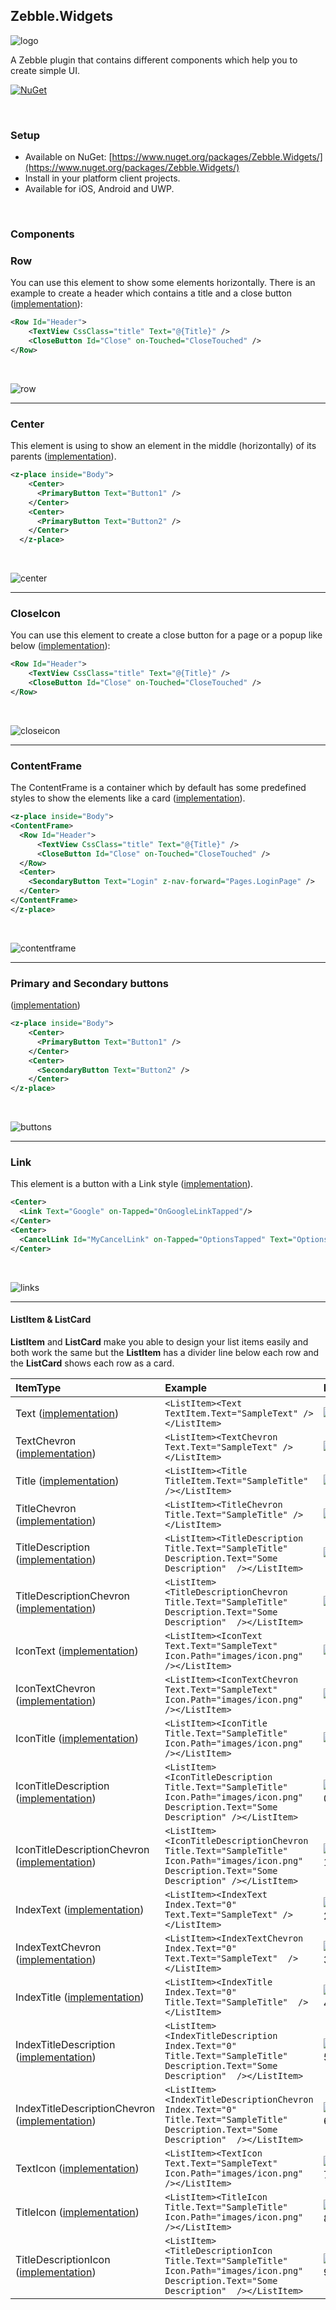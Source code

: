 [logo]: https://raw.githubusercontent.com/Geeksltd/Zebble.Widgets/master/Shared/NuGet/Icon.png "Zebble.Widgets"
[row]: https://raw.githubusercontent.com/Geeksltd/Zebble.Widgets/master/Shared/Screenshots/Row.PNG "Row ScreenShot"
[center]: https://raw.githubusercontent.com/Geeksltd/Zebble.Widgets/master/Shared/Screenshots/Center.PNG "Center ScreenShot"
[closeicon]: https://raw.githubusercontent.com/Geeksltd/Zebble.Widgets/master/Shared/Screenshots/Row.PNG "CloseIcon ScreenShot"
[contentframe]: https://raw.githubusercontent.com/Geeksltd/Zebble.Widgets/master/Shared/Screenshots/ContentFrame.PNG "ContentFrame ScreenShot"
[links]: https://raw.githubusercontent.com/Geeksltd/Zebble.Widgets/master/Shared/Screenshots/Links.PNG "Links ScreenShot"
[buttons]: https://raw.githubusercontent.com/Geeksltd/Zebble.Widgets/master/Shared/Screenshots/Buttons.PNG "Buttons ScreenShot"
[lst1]: https://raw.githubusercontent.com/Geeksltd/Zebble.Widgets/master/Shared/Screenshots/Text.PNG "Result Text"
[lst2]: https://raw.githubusercontent.com/Geeksltd/Zebble.Widgets/master/Shared/Screenshots/TextChervon.PNG "Result TextChevron"
[lst3]: https://raw.githubusercontent.com/Geeksltd/Zebble.Widgets/master/Shared/Screenshots/Title.PNG "Result Title"
[lst4]: https://raw.githubusercontent.com/Geeksltd/Zebble.Widgets/master/Shared/Screenshots/TitleChervon.PNG "Result TitleChevron"
[lst5]: https://raw.githubusercontent.com/Geeksltd/Zebble.Widgets/master/Shared/Screenshots/TitleDescription.PNG "Result TitleDescription"
[lst6]: https://raw.githubusercontent.com/Geeksltd/Zebble.Widgets/master/Shared/Screenshots/TitleDescriptionChevron.PNG "Result TitleDescriptionChevron"
[lst7]: https://raw.githubusercontent.com/Geeksltd/Zebble.Widgets/master/Shared/Screenshots/IconText.PNG "Result IconText"
[lst8]: https://raw.githubusercontent.com/Geeksltd/Zebble.Widgets/master/Shared/Screenshots/IconTextChevron.PNG "Result IconTextChevron"
[lst9]: https://raw.githubusercontent.com/Geeksltd/Zebble.Widgets/master/Shared/Screenshots/IconTitle.PNG "Result IconTitle"
[lst10]: https://raw.githubusercontent.com/Geeksltd/Zebble.Widgets/master/Shared/Screenshots/IconTitleDescription.PNG "Result IconTitleDescription"
[lst11]: https://raw.githubusercontent.com/Geeksltd/Zebble.Widgets/master/Shared/Screenshots/IconTitleDescriptionChevron.PNG "Result IconTitleDescriptionChevron"
[lst12]: https://raw.githubusercontent.com/Geeksltd/Zebble.Widgets/master/Shared/Screenshots/IndexText.PNG "Result IndexText"
[lst13]: https://raw.githubusercontent.com/Geeksltd/Zebble.Widgets/master/Shared/Screenshots/IndexTextChevron.PNG "Result IndexTextChevron"
[lst14]: https://raw.githubusercontent.com/Geeksltd/Zebble.Widgets/master/Shared/Screenshots/IndexTitle.PNG "Result IndexTitle"
[lst15]: https://raw.githubusercontent.com/Geeksltd/Zebble.Widgets/master/Shared/Screenshots/IndexTitleDescription.PNG "Result IndexTitleDescription"
[lst16]: https://raw.githubusercontent.com/Geeksltd/Zebble.Widgets/master/Shared/Screenshots/IndexTitleDescriptionChevron.PNG "Result IndexTitleDescriptionChevron"
[lst17]: https://raw.githubusercontent.com/Geeksltd/Zebble.Widgets/master/Shared/Screenshots/TextIcon.PNG "Result TextIcon"
[lst18]: https://raw.githubusercontent.com/Geeksltd/Zebble.Widgets/master/Shared/Screenshots/TitleIcon.PNG "Result TitleIcon"
[lst19]: https://raw.githubusercontent.com/Geeksltd/Zebble.Widgets/master/Shared/Screenshots/TitleDescriptionIcon.PNG "Result TitleDescriptionIcon"

## Zebble.Widgets

![logo]

A Zebble plugin that contains different components which help you to create simple UI.


[![NuGet](https://img.shields.io/nuget/v/Zebble.Widgets.svg?label=NuGet)](https://www.nuget.org/packages/Zebble.Widgets/)

<br>

### Setup
* Available on NuGet: [https://www.nuget.org/packages/Zebble.Widgets/](https://www.nuget.org/packages/Zebble.Widgets/)
* Install in your platform client projects.
* Available for iOS, Android and UWP.
<br>


### Components

### Row

You can use this element to show some elements horizontally. There is an example to create a header which contains a title and a close button ([implementation](/Shared/Row.cs)):

```xml
<Row Id="Header">
    <TextView CssClass="title" Text="@{Title}" />
    <CloseButton Id="Close" on-Touched="CloseTouched" />
</Row>
```
<br>

![row]

---

### Center

This element is using to show an element in the middle (horizontally) of its parents ([implementation](/Shared/Center.cs)).

```xml
<z-place inside="Body">
    <Center>
      <PrimaryButton Text="Button1" />
    </Center>
    <Center>
      <PrimaryButton Text="Button2" />
    </Center>
  </z-place>
```
<br>

![center]

---

### CloseIcon

You can use this element to create a close button for a page or a popup like below ([implementation](/Shared/CloseButton.cs)):

```xml
<Row Id="Header">
    <TextView CssClass="title" Text="@{Title}" />
    <CloseButton Id="Close" on-Touched="CloseTouched" />
</Row>
```
<br>

![closeicon]

---

### ContentFrame

The ContentFrame is a container which by default has some predefined styles to show the elements like a card ([implementation](/Shared/ContentFrame.cs)).

```xml
<z-place inside="Body">
<ContentFrame>
  <Row Id="Header">
      <TextView CssClass="title" Text="@{Title}" />
      <CloseButton Id="Close" on-Touched="CloseTouched" />
  </Row>
  <Center>
    <SecondaryButton Text="Login" z-nav-forward="Pages.LoginPage" />
  </Center>
</ContentFrame>
</z-place>

```
<br>

![contentframe]

---

### Primary and Secondary buttons

([implementation](/Shared/Buttons.cs))

```xml
<z-place inside="Body">
    <Center>
      <PrimaryButton Text="Button1" />
    </Center>
    <Center>
      <SecondaryButton Text="Button2" />
    </Center>
</z-place>
```
<br>

![buttons]

---

### Link

This element is a button with a Link style ([implementation](/Shared/Links.cs)).

```xml
<Center>
  <Link Text="Google" on-Tapped="OnGoogleLinkTapped"/>
</Center>
<Center>
  <CancelLink Id="MyCancelLink" on-Tapped="OptionsTapped" Text="Options" />
</Center>
```
<br>

![links]

---

#### ListItem & ListCard

<b>ListItem</b> and <b>ListCard</b> make you able to design your list items easily and both work the same but the <b>ListItem</b> has a divider line below each row and the <b>ListCard</b> shows each row as a card.

| ItemType     | Example         | Result    |
| :----------- | :-----------    | :-------- |
|Text ([implementation](/Shared/ListItems/Text.cs))| ``` <ListItem><Text TextItem.Text="SampleText" /></ListItem> ``` | ![lst1] |
|TextChevron ([implementation](/Shared/ListItems/TextChevron.cs))| ``` <ListItem><TextChevron Text.Text="SampleText" /></ListItem> ``` | ![lst2] |
|Title ([implementation](/Shared/ListItems/Title.cs))| ``` <ListItem><Title TitleItem.Text="SampleTitle" /></ListItem> ``` | ![lst3] |
|TitleChevron ([implementation](/Shared/ListItems/TitleChevron.cs))| ``` <ListItem><TitleChevron Title.Text="SampleTitle" /></ListItem> ``` | ![lst4] |
|TitleDescription ([implementation](/Shared/ListItems/TitleDescription.cs))| ``` <ListItem><TitleDescription Title.Text="SampleTitle" Description.Text="Some Description"  /></ListItem> ``` | ![lst5] |
|TitleDescriptionChevron ([implementation](/Shared/ListItems/TitleDescriptionChevron.cs))| ``` <ListItem><TitleDescriptionChevron Title.Text="SampleTitle" Description.Text="Some Description"  /></ListItem> ``` | ![lst6] |
|IconText ([implementation](/Shared/ListItems/IconText.cs))| ``` <ListItem><IconText Text.Text="SampleText" Icon.Path="images/icon.png"  /></ListItem> ``` | ![lst7] |
|IconTextChevron ([implementation](/Shared/ListItems/IconTextChevron.cs))| ``` <ListItem><IconTextChevron Text.Text="SampleText" Icon.Path="images/icon.png"  /></ListItem> ``` | ![lst8] |
|IconTitle ([implementation](/Shared/ListItems/IconTitle.cs))| ``` <ListItem><IconTitle Title.Text="SampleTitle" Icon.Path="images/icon.png" /></ListItem> ``` | ![lst9] |
|IconTitleDescription ([implementation](/Shared/ListItems/IconTitleDescription.cs))| ``` <ListItem><IconTitleDescription Title.Text="SampleTitle" Icon.Path="images/icon.png" Description.Text="Some Description" /></ListItem> ``` | ![lst10] |
|IconTitleDescriptionChevron ([implementation](/Shared/ListItems/IconTitleDescriptionChevron.cs))| ``` <ListItem><IconTitleDescriptionChevron Title.Text="SampleTitle" Icon.Path="images/icon.png" Description.Text="Some Description" /></ListItem> ``` | ![lst11] |
|IndexText ([implementation](/Shared/ListItems/IndexText.cs))| ``` <ListItem><IndexText Index.Text="0" Text.Text="SampleText" /></ListItem> ``` | ![lst12] |
|IndexTextChevron ([implementation](/Shared/ListItems/IndexTextChevron.cs))| ``` <ListItem><IndexTextChevron Index.Text="0" Text.Text="SampleText"  /></ListItem> ``` | ![lst13] |
|IndexTitle ([implementation](/Shared/ListItems/IndexTitle.cs))| ``` <ListItem><IndexTitle Index.Text="0" Title.Text="SampleTitle"  /></ListItem> ``` | ![lst14] |
|IndexTitleDescription ([implementation](/Shared/ListItems/IndexTitleDescription.cs))| ``` <ListItem><IndexTitleDescription Index.Text="0" Title.Text="SampleTitle" Description.Text="Some Description"  /></ListItem> ``` | ![lst15] |
|IndexTitleDescriptionChevron ([implementation](/Shared/ListItems/IndexTitleDescriptionChevron.cs))| ``` <ListItem><IndexTitleDescriptionChevron Index.Text="0" Title.Text="SampleTitle"  Description.Text="Some Description"  /></ListItem> ``` | ![lst16] |
|TextIcon ([implementation](/Shared/ListItems/TextIcon.cs))| ``` <ListItem><TextIcon Text.Text="SampleText" Icon.Path="images/icon.png" /></ListItem> ``` | ![lst17] |
|TitleIcon ([implementation](/Shared/ListItems/TitleIcon.cs))| ``` <ListItem><TitleIcon Title.Text="SampleTitle" Icon.Path="images/icon.png" /></ListItem> ``` | ![lst18] |
|TitleDescriptionIcon ([implementation](/Shared/ListItems/TitleDescriptionIcon.cs))| ``` <ListItem><TitleDescriptionIcon Title.Text="SampleTitle" Icon.Path="images/icon.png" Description.Text="Some Description"  /></ListItem> ``` | ![lst19] |